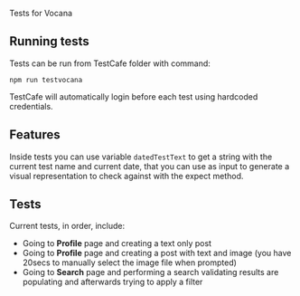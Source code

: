 Tests for Vocana

## Running tests
Tests can be run from TestCafe folder with command:

```
npm run testvocana
```

TestCafe will automatically login before each test using hardcoded credentials.

## Features
Inside tests you can use variable `datedTestText` to get a string with the current test name and current date, that you can use as input to generate a visual representation to check against with the expect method.

## Tests
Current tests, in order, include:
- Going to **Profile** page and creating a text only post
- Going to **Profile** page and creating a post with text and image (you have 20secs to manually select the image file when prompted)
- Going to **Search** page and performing a search validating results are populating and afterwards trying to apply a filter